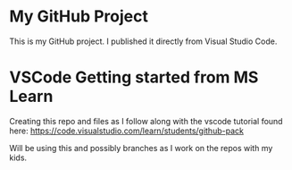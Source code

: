 # My GitHub Project

This is my GitHub project. I published it directly from Visual Studio Code.



# VSCode Getting started from MS Learn

Creating this repo and files as I follow along with the vscode tutorial found here: https://code.visualstudio.com/learn/students/github-pack

Will be using this and possibly branches as I work on the repos with my kids.